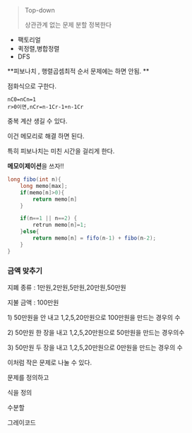 > Top-down
>
> 상관관계 없는 문제 분할 정복한다

* 팩토리얼 
* 퀵정렬,병합정렬
* DFS

**피보나치 , 행렬곱셈최적 순서 문제에는 하면 안됨. **

점화식으로 구한다.

```
nC0=nCn=1
r>0이면,nCr=n-1Cr-1+n-1Cr
```

중복 계산 생길 수 있다.

이건 메모리로 해결 하면 된다.

특히 피보나치는 미친 시간을 걸리게 한다.

**메모이제이션**을 쓰자!!

```java
long fibo(int n){
    long memo[max];
    if(memo[n]>0){
        return memo[n]
    }

    if(n==1 || n==2) {
        retrun memo[n]=1;
    }else{
        return memo[n] = fifo(n-1) + fibo(n-2);
    }
}
```

### 금액 맞추기

지폐 종류 : 1만원,2만원,5만원,20만원,50만원

지불 금액 : 100만원

1\) 50만원을 안 내고 1,2,5,20만원으로 100만원을 만드는 경우의 수

2\) 50만원 한 장을 내고 1,2,5,20만원으로 50만원을 만드는 경우의수

3\) 50만원 두 장을 내고 1,2,5,20만원으로 0만원을 만드는 경우의 수

이처럼 작은 문제로 나눌 수 있다.

문제를 정의하고

식을 정의

수분할

그레이코드

